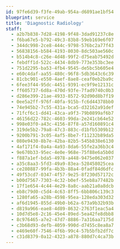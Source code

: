 ```yaml
---
id: 97fe6d39-f3fe-49ab-954a-d6891ae1bf54
blueprint: service
title: 'Diagnostic Radiology'
staff:
  - a2b7b838-7d28-4198-9f48-3dad91237c8e
  - f6ba67e5-b792-49c3-83b8-59eb169e6f07
  - 344dc998-2ce8-444c-9798-576bc2a77f43
  - 56838156-b584-4193-8030-8dc503ae560c
  - b514b4c8-c26e-4d48-99f2-d75eab75492d
  - febdff1d-522c-4434-8db9-773e353bc3ee
  - 751d2295-ba53-4fb4-9545-de5bc5b605e4
  - e60c4daf-aa55-480c-96f8-5db3643c6c39
  - 81cbc901-e550-4aef-8ae8-ceaf0eb2ba9c
  - 6fee3f44-95dc-4451-9391-ec9f9e12131c
  - ff605737-6d8a-470d-93fe-7fad9740c0b3
  - d286e399-21ae-4933-8572-92d90d8b7f19
  - 0ee5a2ff-976f-40fa-915b-fc6d44378bb0
  - 74e945b2-7c55-431a-bca5-d32162a91def
  - 71fcf6c1-dd41-43ca-a9f3-79b0899af6b7
  - 46156d22-782c-4603-99da-2e241cb64e52
  - 998e03f0-a43c-4156-87f8-a57d160891c4
  - 319de5b2-79a8-47c3-883c-d1bfb5309b12
  - 9200b791-3c05-4af5-8be7-f11232b89da5
  - 080e9430-8b7e-42ba-82b5-545b838e6130
  - 4af171f4-0a4a-4a93-8da6-55fe2a36b3c4
  - 9e670b33-95ec-4e0e-968e-75f88e6a5b0d
  - f887a1ef-bda5-4978-a448-9475e062e037
  - a35c8aa3-5fd3-49a9-83ea-528458025cea
  - ce280887-99fa-4b3b-88a4-0fadf84d6dfc
  - 49f53cd7-0347-4f57-9e25-8f230d57172c
  - b00d7567-7303-4c32-b0ef-55eb8a77482b
  - 17f1e654-4c44-4e29-8a8c-aab21a0a8dcb
  - eb8c79d0-c5d4-4c63-8ff5-6bb806c139c3
  - 1280fa65-a28b-4598-95ea-128eda303d32
  - af6d1945-855d-49b0-b62a-673a9b32b93b
  - d819a966-eae8-4d89-8632-2763f1eac5a4
  - 10d7d5e8-2c16-45e4-89ed-5ea42fe8dbb8
  - 8c976465-a7e2-47d7-8886-7a316aa7175d
  - c3b68d93-defb-4059-990d-d7455c8ea8a7
  - e469e60f-7546-4f6b-99c4-57b5bfb2df7c
  - c31d8379-0a12-4323-a878-880d7c4ca73b
---
```

